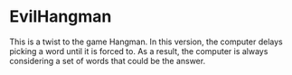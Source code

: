 # EvilHangman
This is a twist to the game Hangman. In this version, the computer delays picking a word until it is forced to. As a result, the computer is always considering a set of words that could be the answer. 
